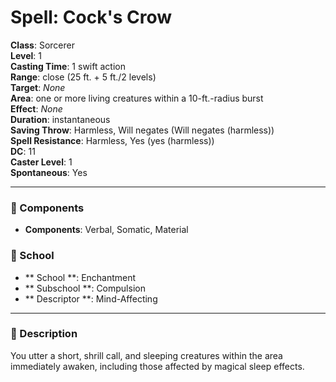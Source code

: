 
# Spell: Cock's Crow
**Class**: Sorcerer  
**Level**: 1  
**Casting Time**: 1 swift action  
**Range**: close (25 ft. + 5 ft./2 levels)  
**Target**: _None_  
**Area**: one or more living creatures within a 10-ft.-radius burst  
**Effect**: _None_  
**Duration**: instantaneous  
**Saving Throw**: Harmless, Will negates (Will negates (harmless))  
**Spell Resistance**: Harmless, Yes (yes (harmless))  
**DC**: 11  
**Caster Level**: 1  
**Spontaneous**: Yes

---

### 🔮 Components
- **Components**: Verbal, Somatic, Material

### 🏫 School
- ** School **: Enchantment
- ** Subschool **: Compulsion
- ** Descriptor **: Mind-Affecting
---

### 📜 Description
You utter a short, shrill call, and sleeping creatures within the area immediately awaken, including those affected by magical sleep effects.
